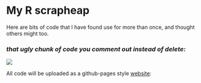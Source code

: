 # My R scrapheap

Here are bits of code that I have found use for more than once, and thought others might too.

### *that ugly chunk of code you comment out instead of delete:*
![](https://tenor.com/view/steveirwin-crocodilehunter-poo-savingitforlater-missyoudude-gif-9016684)




All code will be uploaded as a github-pages style [website](https://hcliedtke.github.io/code-bits/):

 
 
 

